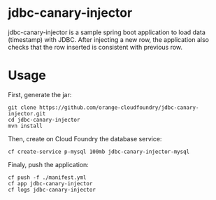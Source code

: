 # jdbc-canary-injector
jdbc-canary-injector is a sample spring boot application to load data (timestamp) with JDBC. After injecting a new row, the application also checks that the row inserted is consistent with previous row.

# Usage

First, generate the jar:
```
git clone https://github.com/orange-cloudfoundry/jdbc-canary-injector.git
cd jdbc-canary-injector
mvn install
```

Then, create on Cloud Foundry the database service:
```
cf create-service p-mysql 100mb jdbc-canary-injector-mysql
```
Finaly, push the application:
```
cf push -f ./manifest.yml
cf app jdbc-canary-injector
cf logs jdbc-canary-injector
```
